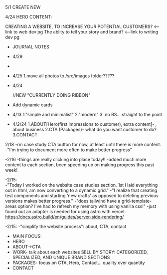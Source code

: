 5/1
CREATE NEW

4/24
HERO CONTENT:

<!-- WHAT DO YOU NEED HELP WITH? -->

CREATING A WEBSITE, TO INCREASE YOUR POTENTIAL CUSTOMERS? <--link to web dev pg
The ablity to tell your story and brand? <--link to writing dev pg

- JOURNAL NOTES
- 4/29
- <!--*--*--*--*--*--*--*--*--*--*--*--*--*--*--*-->
   <!--*--*--*--*--*-CENTER PAGE BANNER v-*--*--*--*--*--*--*--*--*--*-->
   <!--*--*--*--*--*--*--*--*--*--*--*--*--*--*--*-->

- 4/25
  1.move all photos to /src/images folder?????

- 4/24
    <!--*--*--*--*--*--*--*--*--*--*--*--*--*--*--*--> //NEW "CURRENTLY DOING RIBBON"

- Add dynamic cards
- 4/13
  1."simple and minimalist"
  2."modern" 3. no BS... straight to the point

- 4/2/24
  1.ABOUT[Hero(first impressions to customer), extra content]- , about business
  2.CTA (Packages)- what do you want customer to do?
  3.CONTACT

2/18
-rm case study CTA button for now, at least until there is more content.
-"I'm trying to document more often to make better progress"

-2/16
-things are really clicking into place today!!
-added much more content to each section, been speeding up on making progress this past week!

-2/15:  
-"Today I worked on the website case studies section. 1st I laid everything out in html, am now converting to a dynamic grid."
-"I realize that creating test components and starting 'new drafts' as opposed to deleting previous versions makes better progress."
-"does tailwind have a grid-template-areas option? I've had to refresh my memory with using vanilla css!"
-just found out an adapter is needed for using astro with vercel: https://docs.astro.build/en/guides/server-side-rendering/

-2/15:
-"simplify the website process": about, CTA, contact

- MAIN FOCUS:
- HERO
- ABOUT->CTA
- WORK- talk about each websites SELL BY STORY: CATEGORIZED, SPECIALIZED, AND UNIQUE BRAND SECTIONS
- PACKAGES- focus on CTA, Hero, Contact… quality over quantity
- CONTACT
